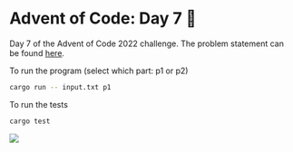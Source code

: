 # Advent of Code: Day 7 🎄

Day 7 of the Advent of Code 2022 challenge. The problem statement can be found [here](https://adventofcode.com/2022/day/2).

To run the program (select which part: p1 or p2)
```bash
cargo run -- input.txt p1
```

To run the tests
```bash
cargo test
```

![](https://media.giphy.com/media/3oriOb1AHvsIj24On6/giphy-downsized.gif)
